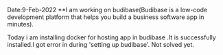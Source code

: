 Date:9-Feb-2022
**I am working on budibase(Budibase is a low-code development platform that helps you build a business software app in minutes).

Today i am installing docker for hosting app in budibase .It is successfully installed.I got error in during 'setting up budibase'. Not solved yet.

